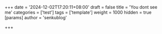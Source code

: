 +++
date = '2024-12-02T17:20:11+08:00'
draft = false
title = 'You dont see me'
categories = ['test']
tags = ['template']
weight = 1000
hidden = true
[params]
  author = 'senkublog'

+++